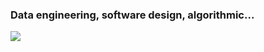 ### Data engineering, software design, algorithmic...

<img src="http://madagascar.fr.dreamworks.com/images/uploads/characters/_1095/mort_hero.jpg">
